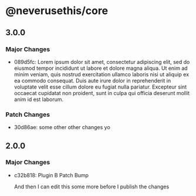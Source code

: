 # @neverusethis/core

## 3.0.0

### Major Changes

- 089d5fc: Lorem ipsum dolor sit amet, consectetur adipiscing elit, sed do eiusmod tempor incididunt ut labore et dolore magna aliqua. Ut enim ad minim veniam, quis nostrud exercitation ullamco laboris nisi ut aliquip ex ea commodo consequat. Duis aute irure dolor in reprehenderit in voluptate velit esse cillum dolore eu fugiat nulla pariatur. Excepteur sint occaecat cupidatat non proident, sunt in culpa qui officia deserunt mollit anim id est laborum.

### Patch Changes

- 30d86ae: some other other changes yo

## 2.0.0

### Major Changes

- c32b818: Plugin B Patch Bump

  And then I can edit this some more before I publish the changes
